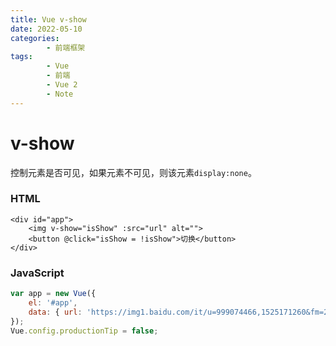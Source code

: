```yaml
---
title: Vue v-show
date: 2022-05-10
categories:
        - 前端框架
tags:
        - Vue
        - 前端
        - Vue 2
        - Note
---
```


# v-show

控制元素是否可见，如果元素不可见，则该元素`display:none`。

### HTML

```vue
<div id="app">
    <img v-show="isShow" :src="url" alt="">
    <button @click="isShow = !isShow">切换</button>
</div>
```

### JavaScript

```js
var app = new Vue({
	el: '#app',
	data: { url: 'https://img1.baidu.com/it/u=999074466,1525171260&fm=253&fmt=auto&app=138&f=JPEG?w=500&h=333' },
});
Vue.config.productionTip = false;
```
